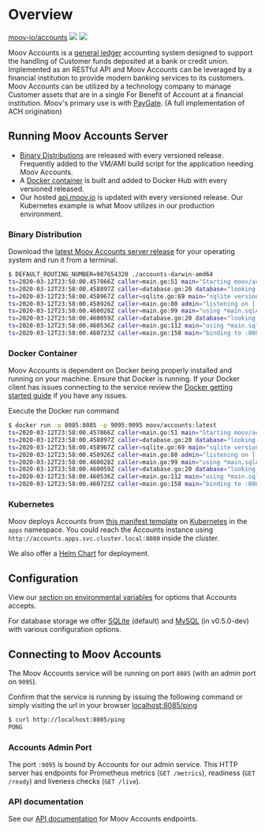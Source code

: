 # Overview

<a class="github-button" href="https://github.com/moov-io/accounts" data-size="large" data-show-count="true" aria-label="Star moov-io/accounts on GitHub">moov-io/accounts</a>
<a href="https://godoc.org/github.com/moov-io/accounts/client"><img src="https://godoc.org/github.com/moov-io/accounts/client?status.svg" /></a>
<a href="https://raw.githubusercontent.com/moov-io/accounts/master/LICENSE"><img src="https://img.shields.io/badge/license-Apache2-blue.svg" /></a>

Moov Accounts is a [general ledger](https://en.wikipedia.org/wiki/General_ledger) accounting system designed to support the handling of Customer funds deposited at a bank or credit union. Implemented as an RESTful API and Moov Accounts can be leveraged by a financial institution to provide modern banking services to its customers. Moov Accounts can be utilized by a technology company to manage Customer assets that are in a single For Benefit of Account at a financial institution. Moov's primary use is with [PayGate](https://github.com/moov-io/paygate). (A full implementation of ACH origination)

## Running Moov Accounts Server

- <a href="#binary-distribution">Binary Distributions</a> are released with every versioned release. Frequently added to the VM/AMI build script for the application needing Moov Accounts.
- A <a href="#docker-container">Docker container</a> is built and added to Docker Hub with every versioned released.
- Our hosted [api.moov.io](https://api.moov.io) is updated with every versioned release. Our Kubernetes example is what Moov utilizes in our production environment.

### Binary Distribution

Download the [latest Moov Accounts server release](https://github.com/moov-io/accounts/releases) for your operating system and run it from a terminal.

```sh
$ DEFAULT_ROUTING_NUMBER=987654320 ./accounts-darwin-amd64
ts=2020-03-12T23:58:00.457866Z caller=main.go:51 main="Starting moov/accounts server version v0.4.0"
ts=2020-03-12T23:58:00.458897Z caller=database.go:20 database="looking for sqlite database provider"
ts=2020-03-12T23:58:00.458967Z caller=sqlite.go:69 main="sqlite version 3.30.1"
ts=2020-03-12T23:58:00.458926Z caller=main.go:80 admin="listening on [::]:9095"
ts=2020-03-12T23:58:00.460028Z caller=main.go:99 main="using *main.sqlAccountRepository for account storage"
ts=2020-03-12T23:58:00.460059Z caller=database.go:20 database="looking for sqlite database provider"
ts=2020-03-12T23:58:00.460536Z caller=main.go:112 main="using *main.sqlTransactionRepository for transaction storage"
ts=2020-03-12T23:58:00.460723Z caller=main.go:158 main="binding to :8085 for HTTP server"
```

### Docker Container

Moov Accounts is dependent on Docker being properly installed and running on your machine. Ensure that Docker is running. If your Docker client has issues connecting to the service review the [Docker getting started guide](https://docs.docker.com/get-started/) if you have any issues.

Execute the Docker run command

```sh
$ docker run -p 8085:8085 -p 9095:9095 moov/accounts:latest
ts=2020-03-12T23:58:00.457866Z caller=main.go:51 main="Starting moov/accounts server version v0.4.0"
ts=2020-03-12T23:58:00.458897Z caller=database.go:20 database="looking for sqlite database provider"
ts=2020-03-12T23:58:00.458967Z caller=sqlite.go:69 main="sqlite version 3.30.1"
ts=2020-03-12T23:58:00.458926Z caller=main.go:80 admin="listening on [::]:9095"
ts=2020-03-12T23:58:00.460028Z caller=main.go:99 main="using *main.sqlAccountRepository for account storage"
ts=2020-03-12T23:58:00.460059Z caller=database.go:20 database="looking for sqlite database provider"
ts=2020-03-12T23:58:00.460536Z caller=main.go:112 main="using *main.sqlTransactionRepository for transaction storage"
ts=2020-03-12T23:58:00.460723Z caller=main.go:158 main="binding to :8085 for HTTP server"
```

### Kubernetes

Moov deploys Accounts from [this manifest template](https://github.com/moov-io/infra/blob/master/lib/apps/14-accounts.yml) on [Kubernetes](https://kubernetes.io/docs/tutorials/kubernetes-basics/) in the `apps` namespace. You could reach the Accounts instance using `http://accounts.apps.svc.cluster.local:8080` inside the cluster.

We also offer a [Helm Chart](https://github.com/moov-io/charts/tree/master/charts) for deployment.

## Configuration

View our [section on environmental variables](https://github.com/moov-io/accounts#configuration) for options that Accounts accepts.

For database storage we offer [SQLite](https://github.com/moov-io/accounts#sqlite) (default) and [MySQL](https://github.com/moov-io/accounts#mysql) (in v0.5.0-dev) with various configuration options.

## Connecting to Moov Accounts

The Moov Accounts service will be running on port `8085` (with an admin port on `9095`).

Confirm that the service is running by issuing the following command or simply visiting the url in your browser [localhost:8085/ping](http://localhost:8085/ping)

```bash
$ curl http://localhost:8085/ping
PONG
```

### Accounts Admin Port

The port `:9095` is bound by Accounts for our admin service. This HTTP server has endpoints for Prometheus metrics (`GET /metrics`), readiness (`GET /ready`) and liveness checks (`GET /live`).

### API documentation

See our [API documentation](https://api.moov.io/apps/accounts/) for Moov Accounts endpoints.
